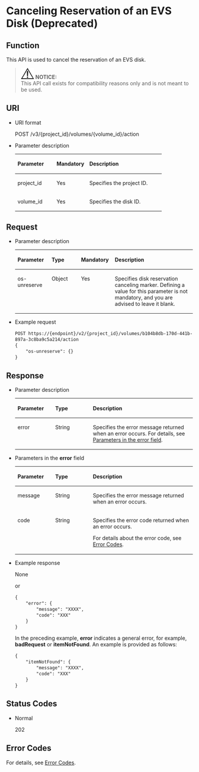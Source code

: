 # Canceling Reservation of an EVS Disk \(Deprecated\)<a name="evs_04_3053"></a>

## Function<a name="section19390540"></a>

This API is used to cancel the reservation of an EVS disk.

>![](public_sys-resources/icon-notice.gif) **NOTICE:**   
>This API call exists for compatibility reasons only and is not meant to be used.  

## URI<a name="section40297137"></a>

-   URI format

    POST /v3/\{project\_id\}/volumes/\{volume\_id\}/action

-   Parameter description

    <a name="table8745607"></a>
    <table><thead align="left"><tr id="row15985080"><th class="cellrowborder" valign="top" width="26.56%" id="mcps1.1.4.1.1"><p id="p19723089"><a name="p19723089"></a><a name="p19723089"></a>Parameter</p>
    </th>
    <th class="cellrowborder" valign="top" width="22.43%" id="mcps1.1.4.1.2"><p id="p54066375"><a name="p54066375"></a><a name="p54066375"></a>Mandatory</p>
    </th>
    <th class="cellrowborder" valign="top" width="51.01%" id="mcps1.1.4.1.3"><p id="p17300225"><a name="p17300225"></a><a name="p17300225"></a>Description</p>
    </th>
    </tr>
    </thead>
    <tbody><tr id="row59140967"><td class="cellrowborder" valign="top" width="26.56%" headers="mcps1.1.4.1.1 "><p id="p25689059"><a name="p25689059"></a><a name="p25689059"></a>project_id</p>
    </td>
    <td class="cellrowborder" valign="top" width="22.43%" headers="mcps1.1.4.1.2 "><p id="p439002"><a name="p439002"></a><a name="p439002"></a>Yes</p>
    </td>
    <td class="cellrowborder" valign="top" width="51.01%" headers="mcps1.1.4.1.3 "><p id="p35559222"><a name="p35559222"></a><a name="p35559222"></a>Specifies the project ID.</p>
    </td>
    </tr>
    <tr id="row51597550"><td class="cellrowborder" valign="top" width="26.56%" headers="mcps1.1.4.1.1 "><p id="p18651996"><a name="p18651996"></a><a name="p18651996"></a>volume_id</p>
    </td>
    <td class="cellrowborder" valign="top" width="22.43%" headers="mcps1.1.4.1.2 "><p id="p34416674"><a name="p34416674"></a><a name="p34416674"></a>Yes</p>
    </td>
    <td class="cellrowborder" valign="top" width="51.01%" headers="mcps1.1.4.1.3 "><p id="p36287209"><a name="p36287209"></a><a name="p36287209"></a>Specifies the disk ID.</p>
    </td>
    </tr>
    </tbody>
    </table>


## Request<a name="section27129916"></a>

-   Parameter description

    <a name="evs_04_2090_table42671863"></a>
    <table><thead align="left"><tr id="evs_04_2090_row12592542"><th class="cellrowborder" valign="top" width="19.17%" id="mcps1.1.5.1.1"><p id="evs_04_2090_p13362997"><a name="evs_04_2090_p13362997"></a><a name="evs_04_2090_p13362997"></a>Parameter</p>
    </th>
    <th class="cellrowborder" valign="top" width="16.54%" id="mcps1.1.5.1.2"><p id="evs_04_2090_p8661001"><a name="evs_04_2090_p8661001"></a><a name="evs_04_2090_p8661001"></a>Type</p>
    </th>
    <th class="cellrowborder" valign="top" width="18.990000000000002%" id="mcps1.1.5.1.3"><p id="evs_04_2090_p30452481"><a name="evs_04_2090_p30452481"></a><a name="evs_04_2090_p30452481"></a>Mandatory</p>
    </th>
    <th class="cellrowborder" valign="top" width="45.300000000000004%" id="mcps1.1.5.1.4"><p id="evs_04_2090_p50731910"><a name="evs_04_2090_p50731910"></a><a name="evs_04_2090_p50731910"></a>Description</p>
    </th>
    </tr>
    </thead>
    <tbody><tr id="evs_04_2090_row5187493615377"><td class="cellrowborder" valign="top" width="19.17%" headers="mcps1.1.5.1.1 "><p id="evs_04_2090_p3418766811722"><a name="evs_04_2090_p3418766811722"></a><a name="evs_04_2090_p3418766811722"></a>os-unreserve</p>
    </td>
    <td class="cellrowborder" valign="top" width="16.54%" headers="mcps1.1.5.1.2 "><p id="evs_04_2090_p4240658415377"><a name="evs_04_2090_p4240658415377"></a><a name="evs_04_2090_p4240658415377"></a>Object</p>
    </td>
    <td class="cellrowborder" valign="top" width="18.990000000000002%" headers="mcps1.1.5.1.3 "><p id="evs_04_2090_p1238131615377"><a name="evs_04_2090_p1238131615377"></a><a name="evs_04_2090_p1238131615377"></a>Yes</p>
    </td>
    <td class="cellrowborder" valign="top" width="45.300000000000004%" headers="mcps1.1.5.1.4 "><p id="evs_04_2090_p6336250715377"><a name="evs_04_2090_p6336250715377"></a><a name="evs_04_2090_p6336250715377"></a>Specifies disk reservation canceling marker. Defining a value for this parameter is not mandatory, and you are advised to leave it blank.</p>
    </td>
    </tr>
    </tbody>
    </table>

-   Example request

    ```
    POST https://{endpoint}/v2/{project_id}/volumes/b104b8db-170d-441b-897a-3c8ba9c5a214/action
    {
        "os-unreserve": {}
    }
    ```


## Response<a name="section42842654"></a>

-   Parameter description

    <a name="evs_04_2090_table5532594121252"></a>
    <table><thead align="left"><tr id="evs_04_2090_row60048709121252"><th class="cellrowborder" valign="top" width="21.17788221177882%" id="mcps1.1.4.1.1"><p id="evs_04_2090_p32107236121252"><a name="evs_04_2090_p32107236121252"></a><a name="evs_04_2090_p32107236121252"></a>Parameter</p>
    </th>
    <th class="cellrowborder" valign="top" width="21.17788221177882%" id="mcps1.1.4.1.2"><p id="evs_04_2090_p50549312121252"><a name="evs_04_2090_p50549312121252"></a><a name="evs_04_2090_p50549312121252"></a>Type</p>
    </th>
    <th class="cellrowborder" valign="top" width="57.64423557644236%" id="mcps1.1.4.1.3"><p id="evs_04_2090_p2030156121252"><a name="evs_04_2090_p2030156121252"></a><a name="evs_04_2090_p2030156121252"></a>Description</p>
    </th>
    </tr>
    </thead>
    <tbody><tr id="evs_04_2090_row30224973121252"><td class="cellrowborder" valign="top" width="21.17788221177882%" headers="mcps1.1.4.1.1 "><p id="evs_04_2090_p129522216412"><a name="evs_04_2090_p129522216412"></a><a name="evs_04_2090_p129522216412"></a>error</p>
    </td>
    <td class="cellrowborder" valign="top" width="21.17788221177882%" headers="mcps1.1.4.1.2 "><p id="evs_04_2090_p1595262111415"><a name="evs_04_2090_p1595262111415"></a><a name="evs_04_2090_p1595262111415"></a>String</p>
    </td>
    <td class="cellrowborder" valign="top" width="57.64423557644236%" headers="mcps1.1.4.1.3 "><p id="evs_04_2090_p109527215417"><a name="evs_04_2090_p109527215417"></a><a name="evs_04_2090_p109527215417"></a>Specifies the error message returned when an error occurs. For details, see <a href="#evs_04_2090_li0419202382514">Parameters in the error field</a>.</p>
    </td>
    </tr>
    </tbody>
    </table>

-   <a name="evs_04_2090_li0419202382514"></a>Parameters in the  **error**  field

    <a name="evs_04_2090_evs_04_2013_table15441099103019"></a>
    <table><thead align="left"><tr id="evs_04_2090_evs_04_2013_row54094047103019"><th class="cellrowborder" valign="top" width="21.17788221177882%" id="mcps1.1.4.1.1"><p id="evs_04_2090_evs_04_2013_p19541716103019"><a name="evs_04_2090_evs_04_2013_p19541716103019"></a><a name="evs_04_2090_evs_04_2013_p19541716103019"></a>Parameter</p>
    </th>
    <th class="cellrowborder" valign="top" width="21.17788221177882%" id="mcps1.1.4.1.2"><p id="evs_04_2090_evs_04_2013_p39375186103019"><a name="evs_04_2090_evs_04_2013_p39375186103019"></a><a name="evs_04_2090_evs_04_2013_p39375186103019"></a>Type</p>
    </th>
    <th class="cellrowborder" valign="top" width="57.64423557644236%" id="mcps1.1.4.1.3"><p id="evs_04_2090_evs_04_2013_p38578950103019"><a name="evs_04_2090_evs_04_2013_p38578950103019"></a><a name="evs_04_2090_evs_04_2013_p38578950103019"></a>Description</p>
    </th>
    </tr>
    </thead>
    <tbody><tr id="evs_04_2090_evs_04_2013_row59401790103019"><td class="cellrowborder" valign="top" width="21.17788221177882%" headers="mcps1.1.4.1.1 "><p id="evs_04_2090_evs_04_2013_p46815658103019"><a name="evs_04_2090_evs_04_2013_p46815658103019"></a><a name="evs_04_2090_evs_04_2013_p46815658103019"></a>message</p>
    </td>
    <td class="cellrowborder" valign="top" width="21.17788221177882%" headers="mcps1.1.4.1.2 "><p id="evs_04_2090_evs_04_2013_p33971979103019"><a name="evs_04_2090_evs_04_2013_p33971979103019"></a><a name="evs_04_2090_evs_04_2013_p33971979103019"></a>String</p>
    </td>
    <td class="cellrowborder" valign="top" width="57.64423557644236%" headers="mcps1.1.4.1.3 "><p id="evs_04_2090_evs_04_2013_p21623243103019"><a name="evs_04_2090_evs_04_2013_p21623243103019"></a><a name="evs_04_2090_evs_04_2013_p21623243103019"></a>Specifies the error message returned when an error occurs.</p>
    </td>
    </tr>
    <tr id="evs_04_2090_evs_04_2013_row60391466103019"><td class="cellrowborder" valign="top" width="21.17788221177882%" headers="mcps1.1.4.1.1 "><p id="evs_04_2090_evs_04_2013_p59870541103019"><a name="evs_04_2090_evs_04_2013_p59870541103019"></a><a name="evs_04_2090_evs_04_2013_p59870541103019"></a>code</p>
    </td>
    <td class="cellrowborder" valign="top" width="21.17788221177882%" headers="mcps1.1.4.1.2 "><p id="evs_04_2090_evs_04_2013_p17675690103019"><a name="evs_04_2090_evs_04_2013_p17675690103019"></a><a name="evs_04_2090_evs_04_2013_p17675690103019"></a>String</p>
    </td>
    <td class="cellrowborder" valign="top" width="57.64423557644236%" headers="mcps1.1.4.1.3 "><p id="evs_04_2090_evs_04_2013_p6087468103019"><a name="evs_04_2090_evs_04_2013_p6087468103019"></a><a name="evs_04_2090_evs_04_2013_p6087468103019"></a>Specifies the error code returned when an error occurs.</p>
    <p id="evs_04_2090_evs_04_2013_p54787218103019"><a name="evs_04_2090_evs_04_2013_p54787218103019"></a><a name="evs_04_2090_evs_04_2013_p54787218103019"></a>For details about the error code, see <a href="error-codes.md">Error Codes</a>.</p>
    </td>
    </tr>
    </tbody>
    </table>


-   Example response

    None

    or

    ```
    {
        "error": {
            "message": "XXXX", 
            "code": "XXX"
        }
    }
    ```

    In the preceding example,  **error**  indicates a general error, for example,  **badRequest**  or  **itemNotFound**. An example is provided as follows:

    ```
    {
        "itemNotFound": {
            "message": "XXXX", 
            "code": "XXX"
        }
    }
    ```


## Status Codes<a name="section50039568"></a>

-   Normal

    202


## Error Codes<a name="section431317151242"></a>

For details, see  [Error Codes](error-codes.md).

